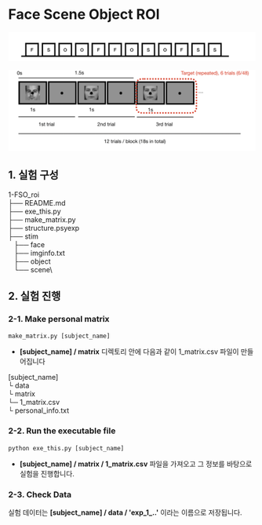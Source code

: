 # Face Scene Object ROI

![res3](info/model-block.png)


![res3](info/model-trial.png)

## 1. 실험 구성

1-FSO_roi\
├── README.md\
├── exe_this.py\
├── make_matrix.py\
├── structure.psyexp\
├── stim\
   ├── face\
   ├── imginfo.txt\
   ├── object\
   └── scene\

## 2. 실험 진행

### 2-1. Make personal matrix
  
```
make_matrix.py [subject_name]
```

* **[subject_name] / matrix** 디렉토리 안에 다음과 같이 1_matrix.csv 파일이 만들어집니다

[subject_name] \
└  data\
└  matrix\
   └─ 1_matrix.csv\
└ personal_info.txt

### 2-2. Run the executable file

```
python exe_this.py [subject_name]
```

* **[subject_name] / matrix / 1_matrix.csv** 파일을 가져오고 그 정보를 바탕으로 실험을 진행합니다. 

### 2-3. Check Data

실험 데이터는 **[subject_name] / data / 'exp_1_..'** 이라는 이름으로 저장됩니다. 
